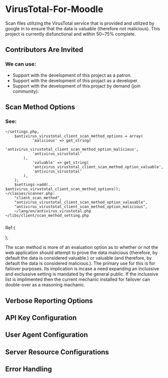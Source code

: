 # VirusTotal-For-Moodle
Scan files utilizing the VirusTotal service that is provided and utilized by google in to ensure that the data is valuable (therefore not malicious). This project is currently disfunctional and within 50~75% complete.

## Contributors Are Invited ##
### We can use:
- Support with the development of this project as a patron.
- Support with the development of this projact as a developer. 
- Support with the development of this projact by demand (join community). 

## Scan Method Options 
### See:
	~/settings.php, 
		$antivirus_virustotal_client_scan_method_options = array(
        		'malicious' => get_string(
				'antivirus_virustotal_client_scan_method_option_malicious', 
				'antivirus_virustotal'
			),
        		'valuable' => get_string(
				'antivirus_virustotal_client_scan_method_option_valuable', 
				'antivirus_virustotal'
			),
		);
		$settings->add(... $antivirus_virustotal_client_scan_method_options));
	~/classes/scanner.php: 
		"client_scan_method", 
		"antivirus_virustotal_client_scan_method_option_valauable",
		"antivirus_virustotal_client_scan_method_option_malicious", 
		~/lang/en/antivirus_virustotal.php
	~/libs/client/scan_method_setting.php
###

Ref:(

);


The scan method is more of an evaluation option as to whether or not the web application should attempt to prove the data malicious (therefore, by default the data is considered valuable.) or valuable (and therefore, by default the data is considered malicious.). The primary use for this is for failover purposes. Its implication is incase a need expanding an inclussive and exclussive setting is mandated by the general public. If the inclussive list is implimented then the current mechanic installed for failover can double-over as a reasoning machanic.

## Verbose Reporting Options
## API Key Configuration
## User Agent Configuration
## Server Resource Configurations
## Error Handling
